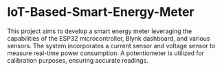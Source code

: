 # IoT-Based-Smart-Energy-Meter
This project aims to develop a smart energy meter leveraging the capabilities of the ESP32  microcontroller, Blynk dashboard, and various sensors. The system incorporates a current  sensor and voltage sensor to measure real-time power consumption. A potentiometer is  utilized for calibration purposes, ensuring accurate readings.
